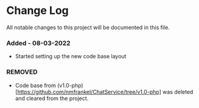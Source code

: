 # Change Log
All notable changes to this project will be documented in this file.

### Added - 08-03-2022
-	Started setting up the new code base layout

### REMOVED
-	Code base from (v1.0-php)[https://github.com/nmfrankel/ChatService/tree/v1.0-php] was deleted and cleared from the project.